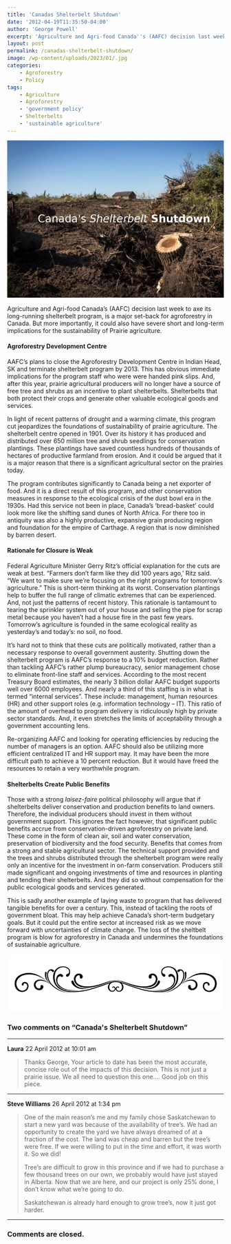 ```yaml
---
title: 'Canadas Shelterbelt Shutdown'
date: '2012-04-19T11:35:50-04:00'
author: 'George Powell'
excerpt: 'Agriculture and Agri-food Canada''s (AAFC) decision last week to axe its long-running shelterbelt program, is not only a set-back for agroforestry in Canada, but could also have severe short and long-term implications for the sustainability of Prairie agriculture.'
layout: post
permalink: /canadas-shelterbelt-shutdown/
image: /wp-content/uploads/2023/01/.jpg
categories:
    - Agroforestry
    - Policy
tags:
    - Agriculture
    - Agroforestry
    - 'government policy'
    - Shelterbelts
    - 'sustainable agriculture'
---
```

![Shelterbelt Shutdow](/assets/images/CanadasShelterbeltShutdown-768x556.jpg)

Agriculture and Agri-food Canada’s (AAFC) decision last week to axe its long-running shelterbelt program, is a major set-back for agroforestry in Canada. But more importantly, it could also have severe short and long-term implications for the sustainability of Prairie agriculture.

#### Agroforestry Development Centre

AAFC’s plans to close the Agroforestry Development Centre in Indian Head, SK and terminate shelterbelt program by 2013. This has obvious immediate implications for the program staff who were were handed pink slips. And, after this year, prairie agricultural producers will no longer have a source of free tree and shrubs as an incentive to plant shelterbelts. Shelterbelts that both protect their crops and generate other valuable ecological goods and services.

In light of recent patterns of drought and a warming climate, this program cut jeopardizes the foundations of sustainability of prairie agriculture. The shelterbelt centre opened in 1901. Over its history it has produced and distributed over 650 million tree and shrub seedlings for conservation plantings. These plantings have saved countless hundreds of thousands of hectares of productive farmland from erosion. And it could be argued that it is a major reason that there is a significant agricultural sector on the prairies today.

The program contributes significantly to Canada being a net exporter of food. And it is a direct result of this program, and other conservation measures in response to the ecological crisis of the dust bowl era in the 1930s. Had this service not been in place, Canada’s ‘bread-basket’ could look more like the shifting sand dunes of North Africa. For there too in antiquity was also a highly productive, expansive grain producing region and foundation for the empire of Carthage. A region that is now diminished by barren desert.

#### Rationale for Closure is Weak

Federal Agriculture Minister Gerry Ritz’s official explanation for the cuts are weak at best. “Farmers don’t farm like they did 100 years ago,’ Ritz said. “We want to make sure we’re focusing on the right programs for tomorrow’s agriculture.” This is short-term thinking at its worst. Conservation plantings help to buffer the full range of climatic extremes that can be experienced. And, not just the patterns of recent history. This rationale is tantamount to tearing the sprinkler system out of your house and selling the pipe for scrap metal because you haven’t had a house fire in the past few years. Tomorrow’s agriculture is founded in the same ecological reality as yesterday’s and today’s: no soil, no food.

It’s hard not to think that these cuts are politically motivated, rather than a necessary response to overall government austerity. Shutting down the shelterbelt program is AAFC’s response to a 10% budget reduction. Rather than tackling AAFC’s rather plump bureaucracy, senior management chose to eliminate front-line staff and services. According to the most recent Treasury Board estimates, the nearly 3 billion dollar AAFC budget supports well over 6000 employees. And nearly a third of this staffing is in what is termed “internal services”. These include: management, human resources (HR) and other support roles (e.g. information technology – IT). This ratio of the amount of overhead to program delivery is ridiculously high by private sector standards. And, it even stretches the limits of acceptability through a government accounting lens.

Re-organizing AAFC and looking for operating efficiencies by reducing the number of managers is an option. AAFC should also be utilizing more efficient centralized IT and HR support may. It may have been the more difficult path to achieve a 10 percent reduction. But it would have freed the resources to retain a very worthwhile program.

#### Shelterbelts Create Public Benefits

Those with a strong *laisez-faire* political philosophy will argue that if shelterbelts deliver conservation and production benefits to land owners. Therefore, the individual producers should invest in them without government support. This ignores the fact however, that significant public benefits accrue from conservation-driven agroforestry on private land. These come in the form of clean air, soil and water conservation, preservation of biodiversity and the food security. Benefits that comes from a strong and stable agricultural sector. The technical support provided and the trees and shrubs distributed through the shelterbelt program were really only an incentive for the investment in on-farm conservation. Producers still made significant and ongoing investments of time and resources in planting and tending their shelterbelts. And they did so without compensation for the public ecological goods and services generated.

This is sadly another example of laying waste to program that has delivered tangible benefits for over a century. This, instead of tackling the roots of government bloat. This may help achieve Canada’s short-term budgetary goals. But it could put the entire sector at increased risk as we move forward with uncertainties of climate change. The loss of the sheltbelt program is blow for agroforestry in Canada and undermines the foundations of sustainable agriculture.

![comments](/assets/images/scroll.png)

### Two comments on “Canada's Shelterbelt Shutdown”

***

**Laura** 22 April 2012 at 10:01 am

> Thanks George,
> Your article to date has been the most accurate, concise role out of the impacts of this decision. This is not just a prairie issue. We all need to question this one….
> Good job on this piece. 

***

**Steve Williams** 26 April 2012 at 1:34 pm

> One of the main reason’s me and my family chose Saskatchewan to start a new yard was because of the availability of tree’s. We had an opportunity to create the yard we have always dreamed of at a fraction of the cost. The land was cheap and barren but the tree’s were free. If we were willing to put in the time and effort, it was worth it. So we did!
>
>Tree’s are difficult to grow in this province and if we had to purchase a few thousand trees on our own, we probably would have just stayed in Alberta. Now that we are here, and our project is only 25% done, I don’t know what we’re going to do.
>
>Saskatchewan is already hard enough to grow tree’s, now it just got harder.

***

### Comments are closed.


